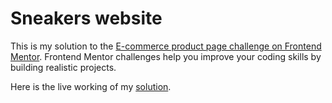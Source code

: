 # Sneakers website
This is my solution to the [E-commerce product page challenge on Frontend Mentor](https://www.frontendmentor.io/challenges/ecommerce-product-page-UPsZ9MJp6). Frontend Mentor challenges help you improve your coding skills by building realistic projects.

Here is the live working of my [solution](https://sourabh358.github.io/sneakers-website/).
